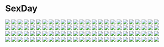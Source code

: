 # SexDay
![](https://konachan.com/image/8c0b481bcb0a06eb8d064614f256f2be/Konachan.com%20-%20110328%20hatsune_miku%20ica_ditte%20kagamine_len%20kagamine_rin%20male%20stockings%20thighhighs%20vocaloid.jpg)
![](https://konachan.com/image/8feff36400f6154efd52c84ae22f91ec/Konachan.com%20-%20263054%20azur_lane%20building%20chinese_clothes%20chinese_dress%20flowers%20food%20fruit%20gloves%20logo%20long_hair%20red_eyes%20snow%20thighhighs%20tree%20umbrella%20winter%20zjsstc.jpg)
![](https://konachan.com/image/412a9253ec0595d02b1d879c7fc2c561/Konachan.com%20-%2020606%20andrea_cavalcanti%20eugenie_danglars%20gankutsuou.jpg)
![](https://konachan.com/image/e8989d765e659474b2e79fac50cac769/Konachan.com%20-%20157179%20blue_eyes%20flat_chest%20h.t.k%20navel%20nipples%20no_bra%20open_shirt%20original%20panties%20underwear.jpg)
![](https://konachan.com/jpeg/562d9b1b32e4b5c1a2faefe876cad6e2/Konachan.com%20-%20147205%20ass%20blush%20cameltoe%20game_cg%20koiiro_marriage%20maid%20marmalade%20panties%20pink_hair%20sasorigatame%20striped_panties%20thighhighs%20twintails%20underwear.jpg)
![](https://konachan.com/image/4b2b6120400aa5e86585ee7a27824225/Konachan.com%20-%2023643%2098%20anthropomorphism%20os-tan%20windows.jpg)
![](https://konachan.com/image/7a000cd1c5cb4c865cc5a1df79ac9c25/Konachan.com%20-%20198060%20anal%20ass%20barefoot%20blush%20breasts%20collar%20kiss%20long_hair%20male%20nipples%20nude%20original%20panties%20penis%20pink_hair%20pussy%20sex%20tail%20underwear%20vibrator%20yurorin.jpg)
![](https://konachan.com/jpeg/b5c2d2967106e8283c318820178c10d9/Konachan.com%20-%20169744%20barefoot%20chi%40ki%20long_hair%20original%20planet%20space%20stars.jpg)
![](https://konachan.com/image/7acc9ad38fe2811ac1f2eb20380a1ac9/Konachan.com%20-%20249425%20aqua_hair%20hatsune_miku%20long_hair%20ribbons%20space%20tagme_%28artist%29%20twintails%20vocaloid.jpg)
![](https://konachan.com/image/500371b921787eabb9c9e460ba9c6f82/Konachan.com%20-%209725%20andou_mahoro%20andou_minawa%20mahoromatic.jpg)
![](https://konachan.com/image/fda32c81d7e7d18e7b84aa9d2996b16f/Konachan.com%20-%2016059%20arcueid_brunestud%20ciel%20crazy_clover_club%20hisui%20kohaku%20maria-sama_ga_miteru%20misawa_hanei%20seo_akira%20tohno_akiha%20tsukihime_souka%20twins.jpg)
![](https://konachan.com/image/b17108cb6cba378b51b0baf1c1f602dc/Konachan.com%20-%2041764%20maka_albarn%20rain%20soul_eater%20water.jpg)
![](https://konachan.com/jpeg/520ec6e597699d91c022e43d1bdb29a8/Konachan.com%20-%20198738%20ass%20black_hair%20blue_eyes%20bubbles%20fast-runner-2024%20hiradaira_chisaki%20kneehighs%20long_hair%20nagi_no_asukara%20panties%20school_uniform%20tagme%20underwear%20water.jpg)
![](https://konachan.com/image/b1d8d8c011d9014f8b3d66042ff1e6cd/Konachan.com%20-%2014577%20neon_genesis_evangelion.jpg)
![](https://konachan.com/image/212a4e427376c43e447c70bc3dddec44/Konachan.com%20-%20182290%20animal_ears%20dark_skin%20forest%20inubashiri_momiji%20red_eyes%20short_hair%20sideboob%20sword%20tail%20temmasa22%20touhou%20tree%20weapon%20white_hair%20wolfgirl.jpg)
![](https://konachan.com/image/2238e27c4d0376869a7f9b7226063fd7/Konachan.com%20-%20125430%20ben-to%20gray_hair%20pink_eyes%20sawagi_kyou%20sawagi_shimai%20school_uniform.jpg)
![](https://konachan.com/image/e0ca77b545177f0bcadab44d13f3e4b5/Konachan.com%20-%20176698%20aqua_eyes%20blue_hair%20blush%20breasts%20brown_hair%20cleavage%20flowers%20gloves%20headdress%20long_hair%20petals%20pink_hair%20short_hair%20tiara%20twintails%20xephonia.jpg)
![](https://konachan.com/image/c1ff9609c3328ccc1880f5455bd4f582/Konachan.com%20-%20226876%20beach%20bikini%20signed%20siting_zeng%20swimsuit%20tokyo_7th_sisters%20water.jpg)
![](https://konachan.com/image/fb22966a53439ab11404935e9b6cb998/Konachan.com%20-%20122787%20blonde_hair%20bra%20feathers%20ginsyari%20gray%20green_eyes%20long_hair%20original%20underwear%20wings.jpg)
![](https://konachan.com/image/9e7e298bd75fad1bfa61fe7ff0cd73f0/Konachan.com%20-%20113537%20hatsune_miku%20vocaloid.jpg)
![](https://konachan.com/image/32f2602315f6b8b09847db177e7eac89/Konachan.com%20-%2060207%20animal%20aqua_eyes%20aqua_hair%20bird%20hatsune_miku%20koi_wa_sensou_%28vocaloid%29%20long_hair%20miwa_shirow%20skirt%20supercell%20thighhighs%20tie%20twintails%20vocaloid%20white.jpg)
![](https://konachan.com/jpeg/217f4422d2ef5e853b17229aa84bc977/Konachan.com%20-%20280024%20afrobull%20animal%20anus%20ass%20black_hair%20blue_eyes%20breasts%20fingering%20gradient%20kid_icarus%20long_hair%20nipples%20nude%20pussy%20snake%20tattoo%20watermark%20wristwear.jpg)
![](https://konachan.com/jpeg/e2ac192fffd6ec684d6e8bcdf957957d/Konachan.com%20-%20122844%20akizuki_tsukasa%20aqua%20brown_eyes%20game_cg%20panties%20socks%20sorahane%20tsukishiro_nanari%20underwear.jpg)
![](https://konachan.com/image/9249bd0a27cb53c48922aca9f467702e/Konachan.com%20-%2051141%20all_male%20bleach%20grimmjow_jeagerjaques%20male.jpg)
![](https://konachan.com/jpeg/60bd3bcc90df1c45931bdc8b3a5334e9/Konachan.com%20-%20144847%20blue_eyes%20blue_hair%20blush%20game_cg%20imouto_no_katachi%20meta%20rain%20sphere%20tagme_%28artist%29%20water%20wink.jpg)
![](https://konachan.com/jpeg/9118b60c577950e86cd72dc1d45ffe58/Konachan.com%20-%20113674%202girls%20aratamabashi_mana%20ass%20blonde_hair%20blush%20brown_hair%20game_cg%20nipples%20panties%20riffraff%20spread_legs%20suzui_narumi%20topless%20underwear.jpg)
![](https://konachan.com/image/ca9d3c40363da4e1e58976592db4cc3e/Konachan.com%20-%2040604%20card_captor_sakura%20kinomoto_sakura%20ribbons.jpg)
![](https://konachan.com/image/d49a6843c79f7aa4d36d0310a0d17724/Konachan.com%20-%2055402%20akane_iro_ni_somaru_saka%20katagiri_yuuhi.jpg)
![](https://konachan.com/image/89391763404d3435d89f7ecaee310dbd/Konachan.com%20-%2037749%20fel%20prism_ark%20tagme.jpg)
![](https://konachan.com/image/1e48655125042c1aaaaeb36cf128d13a/Konachan.com%20-%20235019%20aqua_hair%20blonde_hair%20blush%20fang%20hat%20jpeg_artifacts%20kitsunerider%20loli%20male%20pajamas%20red_eyes%20short_hair%20thighhighs%20touhou%20underwear%20vampire%20wings.jpg)
![](https://konachan.com/image/f86e6276ccc0aec67580ecf71c04f328/Konachan.com%20-%2071093%20blue_eyes%20blue_hair%20caffein%20gun%20hatsune_miku%20long_hair%20stars%20sword%20twintails%20vocaloid%20weapon.jpg)
![](https://konachan.com/image/0f9a997fc544bd4659f61c9fed391bb0/Konachan.com%20-%20251654%20aqua_eyes%20bed%20brown_hair%20kneehighs%20konoescaper%20long_hair%20original%20shorts%20wink.jpg)
![](https://konachan.com/jpeg/88ac91f3ffc57894c14a81b8d54991ec/Konachan.com%20-%2050287%20asahina_mikuru%20maid%20nagato_yuki%20nanao_naru%20school_uniform%20suzumiya_haruhi%20suzumiya_haruhi_no_yuutsu.jpg)
![](https://konachan.com/image/282c128697cc7637334d21c682df3e6b/Konachan.com%20-%2082207%20blush%20breasts%20cum%20fujiwara_no_mokou%20long_hair%20nipples%20open_shirt%20reiha%20sex%20touhou.jpg)
![](https://konachan.com/image/ccc16442e1bca2a1cc7f5584c05198e1/Konachan.com%20-%209393%20black_hair%20gradient%20gray_eyes%20long_hair%20skirt%20tagme.jpg)
![](https://konachan.com/image/bad9ecc6f17637a8b6046d35ac610dba/Konachan.com%20-%20292016%202girls%20ass%20bath%20blonde_hair%20breasts%20cleavage%20long_hair%20nude%20original%20sideboob%20sleeping%20tagme_%28artist%29.jpg)
![](https://konachan.com/image/fd120ea20135c6cf31f08d9d9993bc57/Konachan.com%20-%2090483%20yamashita_shunya.jpg)
![](https://konachan.com/image/493147674f70ccec0e83dcea6d8bfc7d/Konachan.com%20-%20187740%20bahamut%20dragon%20final_fantasy%20final_fantasy_iii%20horns%20jessica_cheng%20moogle%20silhouette%20staff%20sword%20warrior_of_light%20watermark%20weapon.jpg)
![](https://konachan.com/jpeg/3262cdbc611fe57a56f56f38882c5eb9/Konachan.com%20-%2066708%20clouds%20shannon%20sky%20umineko_no_naku_koro_ni%20zoom_layer.jpg)
![](https://konachan.com/image/e1f39ce9f457f7f590457c6f0b3ec9ac/Konachan.com%20-%20116942%20akemi_homura%20blonde_hair%20blue_hair%20bow%20cape%20hanokage%20kaname_madoka%20kyuubee%20miki_sayaka%20pink_hair%20purple_hair%20red_hair%20sakura_kyouko%20stars%20tomoe_mami.jpg)
![](https://konachan.com/jpeg/7a8603ba6dc90fadc76a15d1bcf164e6/Konachan.com%20-%20243097%20all_male%20black_eyes%20black_hair%20cape%20levi_ackerman%20male%20rakugakiii%20shingeki_no_kyojin%20short_hair%20sword%20weapon.jpg)
![](https://konachan.com/image/53a0c37a5aa5bb304f165bb636cbc954/Konachan.com%20-%20176225%20black_hair%20blonde_hair%20blush%20brown_eyes%20combat_vehicle%20food%20gessuiyuu%20gloves%20green_eyes%20gun%20hat%20long_hair%20original%20snow%20tree%20weapon.jpg)
![](https://konachan.com/jpeg/c7f302d2da528f4ee12f0c4e92f786e5/Konachan.com%20-%20305010%20aqua_eyes%20bikini%20blonde_hair%20bombergirl%20breasts%20cameltoe%20erect_nipples%20pine_%28bombergirl%29%20short_hair%20spread_legs%20swimsuit%20tsukasawa_takamatsu.jpg)
![](https://konachan.com/jpeg/6eb0e4421da02f66a02e43d29f7d83ee/Konachan.com%20-%20108289%202girls%20black_hair%20blush%20book%20brown_eyes%20fan%20hat%20himekaidou_hatate%20kneehighs%20long_hair%20phone%20purple_eyes%20shameimaru_aya%20skirt%20s-syogo%20touhou%20twintails.jpg)
![](https://konachan.com/jpeg/1f11141b36528405c6ec19e832ef19b5/Konachan.com%20-%20273755%20anus%20ass%20blonde_hair%20blush%20breasts%20censored%20ginhaha%20goblin_slayer%21%20nopan%20pubic_hair%20pussy%20ribbons%20skirt%20uniform%20waifu2x%20yellow_eyes.jpg)
![](https://konachan.com/image/9eac708abb0fc3567fb001bbeecf18a0/Konachan.com%20-%20242810%20breasts%20demon%20gradient%20horns%20long_hair%20may_%282747513627%29%20navel%20nopan%20original%20pink%20pink_eyes%20pink_hair%20succubus%20tail%20thighhighs.jpg)
![](https://konachan.com/jpeg/11683319e107f6bd77f728110342f13e/Konachan.com%20-%20185925%20baseson%20koihime_eiyuutan%20long_hair%20pink_hair%20ponytail%20purple_eyes%20school_uniform%20skirt%20tagme_%28artist%29%20thighhighs%20third-party_edit%20white.jpg)
![](https://konachan.com/image/6c31683d0690ab57901ce1e22bcf9e9b/Konachan.com%20-%2031724%20blonde_hair%20blue_eyes%20computer%20favorite%20game_cg%20happy_margaret%21%20kokonoka%20minahase_karin%20school_uniform.jpg)
![](https://konachan.com/image/0ade118bebccc14a6c542dd5243bf25a/Konachan.com%20-%2023035%20air.jpg)
![](https://konachan.com/image/c58a0f94da405ecf7a093ede2f2ba4ce/Konachan.com%20-%20245746%202girls%20black_hair%20blonde_hair%20breasts%20cape%20elbow_gloves%20fate_grand_order%20fate_%28series%29%20gloves%20long_hair%20navel%20ryota-h%20twintails.jpg)
![](https://konachan.com/image/8d6a14b79451acb90b0abb0ab9f47d4b/Konachan.com%20-%20125619%20aqua_hair%20blue_eyes%20bow%20gloves%20hatsune_miku%20long_hair%20skirt%20skybeans%20snow%20twintails%20vocaloid%20winter%20yuki_miku.jpg)
![](https://konachan.com/jpeg/dae7c90a9b2001aa98cc21b7d962c218/Konachan.com%20-%20307830%20ass%20bra%20breasts%20calendar%20gray_hair%20green_eyes%20headdress%20long_hair%20maid%20mirror%20original%20panties%20reflection%20thighhighs%20underwear%20undressing%20waifu2x.jpg)
![](https://konachan.com/image/be64742d1fcdbe3c9abaab1b10720ef0/Konachan.com%20-%20138894%20animal%20cat%20night%20tagme.jpg)
![](https://konachan.com/image/1e68339a3fcbc75fcf22cf8f4aafa172/Konachan.com%20-%2050350%20akizuki_ritsuko%20futami_ami%20futami_mami%20idolmaster%20kikuchi_makoto%20twins.jpg)
![](https://konachan.com/jpeg/2d27a6be05e35495c93ba2f006c81842/Konachan.com%20-%2097583%20blue_eyes%20blush%20bow%20breasts%20game_cg%20gray_hair%20kaede_yuzuna%20kiss%20narumi_yuu%20nipples%20open_shirt%20short_hair%20tie%20windmill_%28company%29.jpg)
![](https://konachan.com/image/67d4ff88e2b44cbb6319e7d161c37455/Konachan.com%20-%20107337%20nude%20original%20xr650r.jpg)
![](https://konachan.com/jpeg/ea48429e76eecaa3f27a4da8fcafd9a7/Konachan.com%20-%20130371%20bicolored_eyes%20blush%20bow%20gloves%20leaves%20loli%20long_hair%20nipples%20petals%20pink_hair%20tinkle.jpg)
![](https://konachan.com/jpeg/438f848b4d28f603e2d1406b42663d9a/Konachan.com%20-%20295340%20animal_ears%20aqua_eyes%20bed%20bow%20bunny_ears%20cape%20gloves%20hoodie%20kurosawa_ruby%20lolita_fashion%20red_hair%20short_hair%20signed%20tail%20thighhighs.jpg)
![](https://konachan.com/jpeg/08cd4d59aeb5fea31ff59ab38a60601f/Konachan.com%20-%20306759%20bed%20black_hair%20book%20catgirl%20doll%20green_eyes%20karyl%20klaius%20long_hair%20mask%20pajamas%20shorts%20tail%20thighhighs%20twintails%20wink%20zettai_ryouiki.jpg)
![](https://konachan.com/jpeg/fe22aad708994eb6c7bd8ce655efab22/Konachan.com%20-%20106103%20black_hair%20blue_eyes%20breasts%20clochette%20flowers%20hat%20kamikaze_explorer%20long_hair%20nipples%20oshiki_hitoshi%20panties%20rose%20underwear%20usami_saori%20zoom_layer.jpg)
![](https://konachan.com/image/b986d7d0ea3de97fbf755f8f6f8ff262/Konachan.com%20-%20119539%20alice_%28wonderland%29%20alice_in_wonderland%20blood%20butterfly%20cheshire_cat%20dantewontdie%20dress%20queen_of_hearts%20weapon.jpg)
![](https://konachan.com/image/2bf019ba977f1ac6dcf5ff5374717733/Konachan.com%20-%2067666%20black%20tengen_toppa_gurren_lagann%20thighhighs%20yoko_littner.jpg)
![](https://konachan.com/image/263cffd2949763f8d8a7d8ac93e9e754/Konachan.com%20-%20127121%20dress%20original.jpg)
![](https://konachan.com/jpeg/d48eb0c40ff2f7c230c4b0dbf3cd4b23/Konachan.com%20-%20219695%20danua%20granblue_fantasy%20kuzu_%28miduhana%29.jpg)
![](https://konachan.com/image/cf51f8e6c2a0ab91c19d2a88fd657092/Konachan.com%20-%2072162%20snow%20tagme.jpg)
![](https://konachan.com/image/b18fd2a4bd1c3118993ee586e875e090/Konachan.com%20-%20287988%20black_hair%20bow%20brown_hair%20building%20cape%20city%20dark%20dress%20long_hair%20male%20night%20original%20pantyhose%20ponytail%20redjuice%20shirt%20sunglasses%20wristwear.jpg)
![](https://konachan.com/image/5fbbd970059bdfc694c04a8a4397febc/Konachan.com%20-%2092636%20fuu%20samurai_champloo%20tagme.jpg)
![](https://konachan.com/image/2e70d4ae48ba3446d837dea0f4f7911c/Konachan.com%20-%2073789%20hatsune_miku%20kagamine_len%20kagamine_rin%20kaito%20male%20megurine_luka%20twintails%20vocaloid.jpg)
![](https://konachan.com/image/55e145cb1441e97fbb273dcf3a1584d7/Konachan.com%20-%2023648%20itou_noiji%20school_uniform%20suzumiya_haruhi%20suzumiya_haruhi_no_yuutsu%20white.jpg)
![](https://konachan.com/jpeg/cf3d6a1e911cb94663707b06c48142c0/Konachan.com%20-%20288205%20animal%20fjsmu%20forest%20grass%20hat%20loli%20moriya_suwako%20snake%20touhou%20tree.jpg)
![](https://konachan.com/jpeg/383e38b21873faaf9ad14690283aef16/Konachan.com%20-%20269751%20bb_%28fate%29%20black_hair%20breast_grab%20breasts%20censored%20clouds%20hat%20long_hair%20navel%20penis%20purple_eyes%20purple_hair%20pussy%20sex%20short_hair%20sky%20uzuki_karasu%20wink.jpg)
![](https://konachan.com/jpeg/1d9ae320dd7f41785ce0d5e4d4995b60/Konachan.com%20-%20307715%20anthropomorphism%20ass%20azur_lane%20barefoot%20blonde_hair%20blue_eyes%20blush%20erect_nipples%20headphones%20loli%20long_hair%20meito_harmren%20signed%20swimsuit.jpg)
![](https://konachan.com/image/088cb49c77d52c4f031d39505389cbbd/Konachan.com%20-%2040711%20chaos%3Bhead%20nishijou_nanami.jpg)
![](https://konachan.com/image/0543d0bff63597581c5b1b7ef407ce24/Konachan.com%20-%2016164%20all_male%20male%20mugen%20samurai_champloo.jpg)
![](https://konachan.com/jpeg/84d06538b2eee0672559f6dd73ba4f63/Konachan.com%20-%2060162%20black_hair%20breasts%20brown_eyes%20cleavage%20glasses%20koin%20long_hair%20natsu_no_ame%20navel%20sakurai_natsuko.jpg)
![](https://konachan.com/image/3d0d14809b1c156e7b77a6ff1c916e6f/Konachan.com%20-%20284526%20admiral_%28kancolle%29%20anthropomorphism%20bed%20black_hair%20blush%20gray_hair%20kantai_collection%20long_hair%20male%20miyuki_yaya%20nude%20sex%20short_hair%20wet.jpg)
![](https://konachan.com/image/781e23625857725e6cae9a1b4dab504e/Konachan.com%20-%20208765%202girls%20blonde_hair%20blue_eyes%20dress%20hat%20headband%20ibuki_notsu%20kirisame_marisa%20long_hair%20short_hair%20stars%20touhou%20witch%20witch_hat%20yellow_eyes.jpg)
![](https://konachan.com/image/f5ff22b71dc9366f2a418ed221c52ee0/Konachan.com%20-%207983%20houraisan_kaguya%20touhou.jpg)
![](https://konachan.com/jpeg/eb0da25e9452f36ed37de720494d9c0c/Konachan.com%20-%20233494%20animal_ears%20bell%20blush%20breasts%20cleavage%20collar%20fang%20fate_extra%20fate_%28series%29%20foxgirl%20kimono%20long_hair%20osiimi%20pink_hair%20tail%20tamamo_cat%20yellow_eyes.jpg)
![](https://konachan.com/image/e464b4cac9a55806d2a15d4a3ed94794/Konachan.com%20-%2014068%20tagme.jpg)
![](https://konachan.com/jpeg/be2a0d7f839bb1b6f5b784ccaf512742/Konachan.com%20-%20299167%20beryl_%28junkpuyo%29%20breasts%20brown_hair%20cleavage%20food%20headphones%20junkpuyo%20navel%20no_bra%20original%20panties%20phone%20pocky%20purple_eyes%20signed%20socks%20underwear.jpg)
![](https://konachan.com/image/e9514186dbc57d1e50a0552473c6ef2c/Konachan.com%20-%20255295%20anthropomorphism%20big.g%20bikini_top%20blue%20kantai_collection%20purple_eyes%20re-class_battleship%20short_hair%20white_hair.jpg)
![](https://konachan.com/jpeg/e9ca0ef9aedadd6851edda8fb50a8710/Konachan.com%20-%2038722%20bikini%20blue%20hata_kenjirou%20hayate_no_gotoku%20katsura_hinagiku%20red_hair%20swimsuit.jpg)
![](https://konachan.com/image/b67de512bcbf306a3f633242fc96a4fd/Konachan.com%20-%20118366%20animal%20bath%20blonde_hair%20brown_hair%20mawaru_penguindrum%20megami%20nude%20oginome_ringo%20penguin%20scan%20tokikago_yuri%20towel%20wet%20yuri.jpg)
![](https://konachan.com/image/fa6823e2aede6adf5fe06e86803fdaed/Konachan.com%20-%2044364%20bell_zephyr%20bikini%20gray_hair%20night_wizard%20orange_eyes%20over_drive%20swimsuit%20zoom_layer.jpg)
![](https://konachan.com/image/b91fcac1d62e95b7741c8bd3eaf8e970/Konachan.com%20-%2096593%20aqua_hair%20bow%20hatsune_miku%20kanzaki_hiro%20vocaloid.jpg)
![](https://konachan.com/image/c4673546b4191550b82a25ca7483fbf6/Konachan.com%20-%20267005%202girls%20aqua_eyes%20black_hair%20blue_hair%20breasts%20cleavage%20flowers%20hat%20hug%20kaku_seiga%20miyako_yoshika%20ofuda%20short_hair%20sleeping%20touhou%20water.jpg)
![](https://konachan.com/jpeg/1c7bcc2435a25e3ce28ac4469f710839/Konachan.com%20-%20154064%20animal_ears%20asahina_mikuru%20bunnygirl%20game_cg%20nagato_yuki%20suzumiya_haruhi%20suzumiya_haruhi_no_tsuisou%20suzumiya_haruhi_no_yuutsu.jpg)
![](https://konachan.com/image/4fbc150782a2928dad9b8915e093be5a/Konachan.com%20-%2071194%20black_rock_shooter%20kuroi_mato%20sword%20weapon.jpg)
![](https://konachan.com/image/ea7e2618b22c957df65872d5b56e5e6f/Konachan.com%20-%2025115%20all_male%20building%20city%20long_hair%20male%20moon%20night%20tagme%20weapon%20white_hair.jpg)
![](https://konachan.com/image/b7a8066e93a0b82a94f2b4736b577af7/Konachan.com%20-%2077973%20breasts%20cleavage%20hazuki_%28artist%29%20loli%20marui_futaba%20marui_hitoha%20marui_mitsuba%20mitsudomoe%20thighhighs%20twintails.jpg)
![](https://konachan.com/image/cc09d6461e23b4b9e6345bf9c52b118c/Konachan.com%20-%20285071%20aliasing%20barefoot%20black_hair%20brown_eyes%20flowers%20kirisita%20leaves%20long_hair%20original%20rain%20school_uniform%20skirt%20umbrella%20water.jpg)
![](https://konachan.com/image/1de9cb29b429c773fdacab6973d41030/Konachan.com%20-%20174206%202girls%20barefoot%20blue_eyes%20blue_hair%20bow%20cirno%20daiyousei%20dress%20fairy%20green_eyes%20green_hair%20runathito%20short_hair%20touhou%20wings.jpg)
![](https://konachan.com/jpeg/e1111293257ef80cb71f344da7ac1186/Konachan.com%20-%20176885%20animal_ears%20catgirl%20chibi%20hoodie%20miiya_%28kuroi_hako%29%20purple_eyes%20purple_hair%20tail%20vocaloid%20voiceroid%20white%20yuzuki_yukari.jpg)
![](https://konachan.com/image/f5eb5789f62ac3514e394b5454748331/Konachan.com%20-%20277255%20dark%20hatsune_miku%20lengchan_%28fu626878068%29%20long_hair%20silhouette%20twintails%20underwater%20vocaloid%20water.jpg)
![](https://konachan.com/image/7e86e4cd3f579e635ba73eaac448b340/Konachan.com%20-%20128009%20idolmaster%20mecha%20mizuryuu_kei%20shijou_takane%20sleeping.jpg)
![](https://konachan.com/image/c4bc64e561a39224ed14d10cb5ffbbee/Konachan.com%20-%20119132%20hatsune_miku%20lots_of_laugh_%28vocaloid%29%20pink%20vocaloid.jpg)
![](https://konachan.com/image/d10414e72fa936553aca5943dace5e02/Konachan.com%20-%20160694%20black_hair%20bow%20brown_eyes%20clouds%20enagata%20hakurei_reimu%20japanese_clothes%20miko%20ribbons%20skirt%20sky%20torii%20touhou.jpg)
![](https://konachan.com/image/39371a43d8c06093cb5f7ec181ded9af/Konachan.com%20-%20217064%20akita_neru%20group%20hatsune_miku%20kagamine_len%20kagamine_rin%20kaito%20kazu-chan%20male%20megurine_luka%20meiko%20vocaloid%20yowane_haku.jpg)
![](https://konachan.com/jpeg/e029256e0e4e7cfc528ecae6ecde69a0/Konachan.com%20-%20270578%20barefoot%20bilibala%20blush%20brown_eyes%20cameltoe%20fingering%20group%20headband%20logo%20long_hair%20panties%20ponytail%20tribadism%20twintails%20underwear%20watermark%20yuri.jpg)
